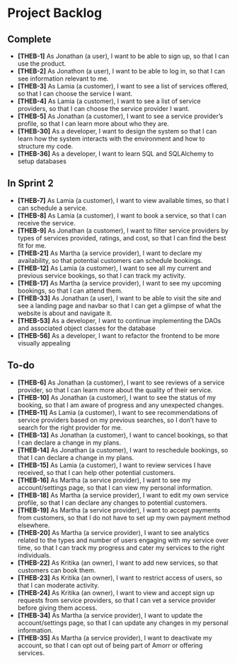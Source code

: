 # Project Backlog

## Complete
- **[THEB-1]** As Jonathan (a user), I want to be able to sign up, so that I can use the product.
- **[THEB-2]** As Jonathon (a user), I want to be able to log in, so that I can see information relevant to me.
- **[THEB-3]** As Lamia (a customer), I want to see a list of services offered, so that I can choose the service I want.
- **[THEB-4]** As Lamia (a customer), I want to see a list of service providers, so that I can choose the service provider I want.
- **[THEB-5]** As Jonathan (a customer), I want to see a service provider’s profile, so that I can learn more about who they are.
- **[THEB-30]** As a developer, I want to design the system so that I can learn how the system interacts with the environment and how to structure my code.
- **[THEB-36]** As a developer, I want to learn SQL and SQLAlchemy to setup databases


## In Sprint 2
- **[THEB-7]** As Lamia (a customer), I want to view available times, so that I can schedule a service. 
- **[THEB-8]** As Lamia (a customer), I want to book a service, so that I can receive the service. 
- **[THEB-9]** As Jonathan (a customer), I want to filter service providers by types of services provided, ratings, and cost, so that I can find the best fit for me.
- **[THEB-21]** As Martha (a service provider), I want to declare my availability, so that potential customers can schedule bookings.
- **[THEB-12]** As Lamia (a customer), I want to see all my current and previous service bookings, so that I can track my activity.
- **[THEB-17]** As Martha (a service provider), I want to see my upcoming bookings, so that I can attend them. 
- **[THEB-33]** As Jonathan (a user), I want to be able to visit the site and see a landing page and navbar so that I can get a glimpse of what the website is about and navigate it. 
- **[THEB-53]** As a developer, I want to continue implementing the DAOs and associated object classes for the database 
- **[THEB-56]** As a developer, I want to refactor the frontend to be more visually appealing


## To-do
- **[THEB-6]** As Jonathan (a customer), I want to see reviews of a service provider, so that I can learn more about the quality of their service.
- **[THEB-10]** As Jonathan (a customer), I want to see the status of my booking, so that I am aware of progress and any unexpected changes.
- **[THEB-11]** As Lamia (a customer), I want to see recommendations of service providers based on my previous searches, so I don’t have to search for the right provider for me.
- **[THEB-13]** As Jonathan (a customer), I want to cancel bookings, so that I can declare a change in my plans.
- **[THEB-14]** As Jonathan (a customer), I want to reschedule bookings, so that I can declare a change in my plans.
- **[THEB-15]** As Lamia (a customer), I want to review services I have received, so that I can help other potential customers.
- **[THEB-16]** As Martha (a service provider), I want to see my account/settings page, so that I can view my personal information.
- **[THEB-18]** As Martha (a service provider), I want to edit my own service profile, so that I can declare any changes to potential customers.
- **[THEB-19]** As Martha (a service provider), I want to accept payments from customers, so that I do not have to set up my own payment method elsewhere.
- **[THEB-20]** As Martha (a service provider), I want to see analytics related to the types and number of users engaging with my service over time, so that I can track my progress and cater my services to the right individuals.
- **[THEB-22]** As Kritika (an owner), I want to add new services, so that customers can book them.
- **[THEB-23]** As Kritika (an owner), I want to restrict access of users, so that I can moderate activity.
- **[THEB-24]** As Kritika (an owner), I want to view and accept sign up requests from service providers, so that I can vet a service provider before giving them access.
- **[THEB-34]** As Martha (a service provider), I want to update the account/settings page, so that I can update any changes in my personal information.
- **[THEB-35]** As Martha (a service provider), I want to deactivate my account, so that I can opt out of being part of Amorr or offering services.
